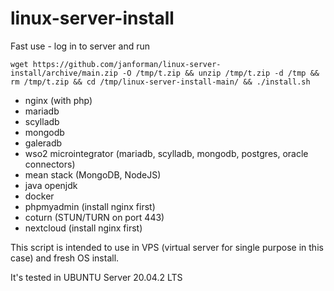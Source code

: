 # linux-server-install
Fast use - log in to server and run

```
wget https://github.com/janforman/linux-server-install/archive/main.zip -O /tmp/t.zip && unzip /tmp/t.zip -d /tmp && rm /tmp/t.zip && cd /tmp/linux-server-install-main/ && ./install.sh
```

* nginx (with php)
* mariadb
* scylladb
* mongodb
* galeradb
* wso2 microintegrator (mariadb, scylladb, mongodb, postgres, oracle connectors)
* mean stack (MongoDB, NodeJS)
* java openjdk
* docker
* phpmyadmin (install nginx first)
* coturn (STUN/TURN on port 443)
* nextcloud (install nginx first)

This script is intended to use in VPS (virtual server for single purpose in this case) and fresh OS install.

It's tested in UBUNTU Server 20.04.2 LTS
